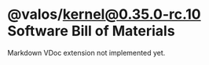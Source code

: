 # @valos/kernel@0.35.0-rc.10 Software Bill of Materials

Markdown VDoc extension not implemented yet.
